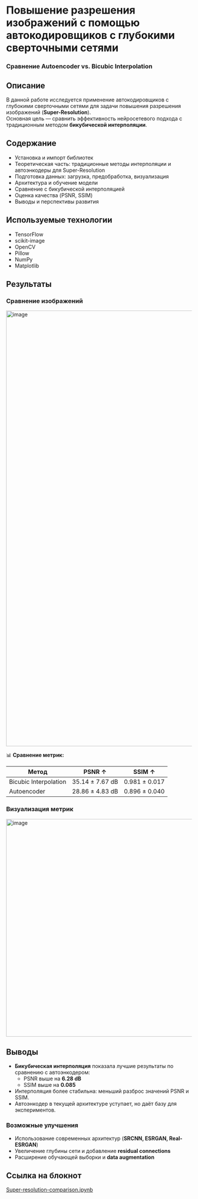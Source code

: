 # Повышение разрешения изображений с помощью автокодировщиков с глубокими сверточными сетями  
### Сравнение Autoencoder vs. Bicubic Interpolation  

## Описание  
В данной работе исследуется применение автокодировщиков с глубокими сверточными сетями для задачи повышения разрешения изображений (**Super-Resolution**).  
Основная цель — сравнить эффективность нейросетевого подхода с традиционным методом **бикубической интерполяции**.  

## Содержание  
- Установка и импорт библиотек
- Теоретическая часть: традиционные методы интерполяции и автоэнкодеры для Super-Resolution  
- Подготовка данных: загрузка, предобработка, визуализация  
- Архитектура и обучение модели  
- Сравнение с бикубической интерполяцией  
- Оценка качества (PSNR, SSIM)  
- Выводы и перспективы развития  

## Используемые технологии  
- TensorFlow
- scikit-image
- OpenCV
- Pillow
- NumPy  
- Matplotlib  

## Результаты  

### Сравнение изображений  
<img width="1344" height="1181" alt="image" src="https://github.com/user-attachments/assets/1bdadd7a-9ec8-46f1-b635-d942f28ada79" />

 

📊 **Сравнение метрик:**  

| Метод                  | PSNR ↑  | SSIM ↑ |
|-------------------------|---------|--------|
| Bicubic Interpolation  | 35.14 ± 7.67 dB | 0.981 ± 0.017 |
| Autoencoder            | 28.86 ± 4.83 dB   | 0.896 ± 0.040 |

### Визуализация метрик  
<img width="1489" height="590" alt="image" src="https://github.com/user-attachments/assets/9f84e294-00b6-4ebc-9a42-8bce7b116f24" /> 

## Выводы  
- **Бикубическая интерполяция** показала лучшие результаты по сравнению с автоэнкодером:  
  - PSNR выше на **6.28 dB**  
  - SSIM выше на **0.085**  
- Интерполяция более стабильна: меньший разброс значений PSNR и SSIM.  
- Автоэнкодер в текущей архитектуре уступает, но даёт базу для экспериментов.  

### Возможные улучшения  
- Использование современных архитектур (**SRCNN, ESRGAN, Real-ESRGAN**)  
- Увеличение глубины сети и добавление **residual connections**  
- Расширение обучающей выборки и **data augmentation**  

## Ссылка на блокнот  
[Super-resolution-comparison.ipynb](Super-resolution-comparison.ipynb)  
